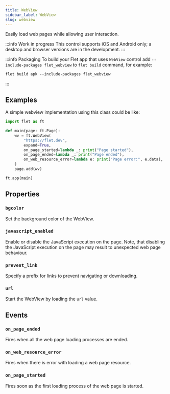 ```yaml
---
title: WebView
sidebar_label: WebView
slug: webview
---
```


Easily load web pages while allowing user interaction.

:::info Work in progress
This control supports iOS and Android only; a desktop and browser versions are in the development.
:::

:::info Packaging
To build your Flet app that uses `WebView` control add `--include-packages flet_webview` to `flet build` command, for example:

```
flet build apk --include-packages flet_webview
```
:::

## Examples

A simple webview implementation using this class could be like:

```python
import flet as ft

def main(page: ft.Page):
    wv = ft.WebView(
        "https://flet.dev",
        expand=True,
        on_page_started=lambda _: print("Page started"),
        on_page_ended=lambda _: print("Page ended"),
        on_web_resource_error=lambda e: print("Page error:", e.data),
    )
    page.add(wv)

ft.app(main)
```


## Properties

### `bgcolor`

Set the background color of the WebView.

### `javascript_enabled`

Enable or disable the JavaScript execution on the page. Note, that disabling the JavaScript execution on the page may result to unexpected web page behaviour.

### `prevent_link`

Specify a prefix for links to prevent navigating or downloading.

### `url`

Start the WebView by loading the `url` value.

## Events

### `on_page_ended`

Fires when all the web page loading processes are ended.

### `on_web_resource_error`

Fires when there is error with loading a web page resource.

### `on_page_started`

Fires soon as the first loading process of the web page is started.